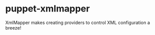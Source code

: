puppet-xmlmapper
================

XmlMapper makes creating providers to control XML configuration a breeze!

